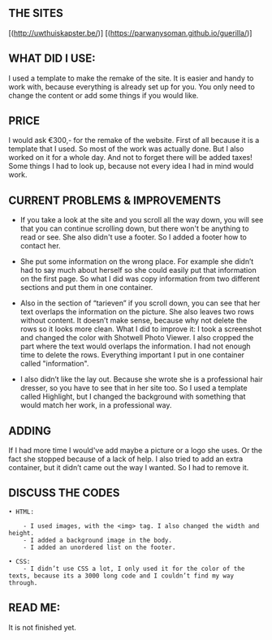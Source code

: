 ## THE SITES 

[(http://uwthuiskapster.be/)] 
[(https://parwanysoman.github.io/guerilla/)]

## WHAT DID I USE:

I used a template to make the remake of the site. It is easier and handy to work with, because everything is already set up for you. You only need to change the content or add some things if you would like.


## PRICE
I would ask €300,- for the remake of the website. First of all because it is a template that I used. So most of the work was actually done. But I also worked on it for a whole day. And not to forget there will be added taxes! Some things I had to look up, because not every idea I had in mind would work. 


## CURRENT PROBLEMS & IMPROVEMENTS

- If you take a look at the site and you scroll all the way down, you will see that you can continue scrolling down, but there won't be anything to read or see. She also didn't use a footer. So I added a footer how to contact her.
    
- She put some information on the wrong place. For example she didn’t had to say much about herself so she could easily put that information on the first page. So what I did was copy information from two different sections and put them in one container. 
  
- Also in the section of “tarieven” if you scroll down, you can see that her text overlaps the information on the picture. She also leaves two rows without content. It doesn’t make sense, because why not delete the rows so it looks more clean. What I did to improve it: I took a screenshot and changed the color with Shotwell Photo Viewer. I also cropped the part where the text  would overlaps the information. I had not enough time to delete the rows. Everything important I put in one container called "information".

- I also didn’t like the lay out. Because she wrote she is a professional hair dresser, so you have to see that in her site too. So I used a template called Highlight, but I changed the background with something that would match her work, in a professional way. 

## ADDING

If I had more time I would've add maybe a picture or a logo she uses. Or the fact she stopped because of a lack of help. I also tried to add an extra container, but it didn’t came out the way I wanted. So I had to remove it. 

## DISCUSS THE CODES 

    • HTML:

        - I used images, with the <img> tag. I also changed the width and height.
        - I added a background image in the body. 
		- I added an unordered list on the footer.

    • CSS:	
		- I didn’t use CSS a lot, I only used it for the color of the texts, because its a 3000 long code and I couldn’t find my way through. 


## READ ME:
It is not finished yet. 




















